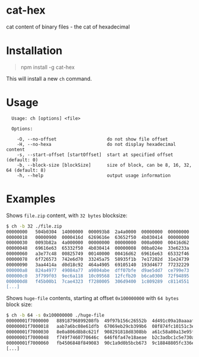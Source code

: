 # cat-hex
cat content of binary files - the cat of hexadecimal

# Installation
> npm install -g cat-hex

This will install a new `ch` command.

# Usage

```
  Usage: ch [options] <file>

  Options:

    -O, --no-offset                   do not show file offset
    -H, --no-hexa                     do not display hexadecimal content
    -s, --start-offset [startOffset]  start at specified offset (default: 0)
    -b, --block-size [blockSize]      size of block, can be 8, 16, 32, 64 (default: 8)
    -h, --help                        output usage information
```

# Examples

Shows `file.zip` content, with `32 bytes` blocksize:

```bash
$ ch -b 32 ./file.zip
00000000   504b0304  14000000  000093b8  2a4a0000  00000000  00000000  PK..........*J..........
00000018   00000900  0000416d  6269616e  63652f50  4b030414  00000000  ......Ambiance/PK.......
00000030   0093b82a  4a000000  00000000  00000000  000a0000  00416d62  ...*J................Amb
00000048   69616e63  65332f50  4b030414  00000008  00ba024e  33e6233a  iance3/PK..........N3.#:
00000060   a3e77c48  00825749  00140000  00416d62  69616e63  65332f46  ..|H..WI.....Ambiance3/F
00000078   6f726573  742e6d70  33245a75  58935f1b  7e17202d  31e24739  orest.mp3$ZuX._.~. -1.G9
00000090   3aa4414a  d0d18c92  464a4905  69105140  193d4677  77232229  :.AJ....FJI.i.Q@.=Fww#")
000000a8   824a4977  49084a77  a9804abe  dff07bfe  d9ae5dd7  ce799e73  .JIwI.Jw..J...{...]..y.s
000000c0   3f799f03  9ec6a118  10c09568  12fcfb20  b6ca0300  72f94895  ?y.........h... ....r.H.
000000d8   f45b00b1  7cae4323  f7280005  306d9400  1c809289  c8114551  .[..|.C#.(..0m........EQ
[...]
```

Shows `huge-file` contents, starting at offset `0x100000000` with `64 bytes` block size:

```bash
$ ch -b 64 -s 0x100000000 ./huge-file
00000001f7000000   88918796899208fb  49f97b156c26552b  4d491c09a10aaaaf  .......ûIù{.l&U+MI..¡.ª¯
00000001f7000018   aab7a6bc08e61dfb  67069eb29cb399b6  08f874fc10151c3e  ª·¦¼.æ.ûg..².³.¶.øtü...>
00000001f7000030   8e0a806d8b8c621f  908291818d8308bb  a61c58a80a13e95f  ...m..b........»¦.X¨..é_
00000001f7000048   f749f7460770646c  646f6fa47e18aeae  b2c3adbc1c5e730a  ÷I÷F.pdldoo¤~.®®²Ã­¼.^s.
00000001f7000060   fb4506848f849083  90c1a9d0b5bcb673  9c18848805fc336e  ûE.......Á©Ðµ¼¶s.....ü3n
[...]
```
